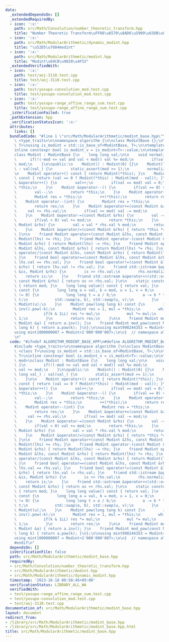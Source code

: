 ```yaml
---
data:
  _extendedDependsOn: []
  _extendedRequiredBy:
  - icon: ':x:'
    path: src/Math/Convolution/number_theoretic_transform.hpp
    title: "Number Theoretic Transform\uFF08\u6570\u8AD6\u5909\u63DB\uFF09"
  - icon: ':x:'
    path: src/Math/ModularArithmetic/dynamic_modint.hpp
    title: "\u52D5\u7684modint"
  - icon: ':x:'
    path: src/Math/ModularArithmetic/modint.hpp
    title: "Modint\u69CB\u9020\u4F53"
  _extendedVerifiedWith:
  - icon: ':x:'
    path: test/aoj-3110.test.cpp
    title: test/aoj-3110.test.cpp
  - icon: ':x:'
    path: test/yosupo-convolution_mod.test.cpp
    title: test/yosupo-convolution_mod.test.cpp
  - icon: ':x:'
    path: test/yosupo-range_affine_range_sum.test.cpp
    title: test/yosupo-range_affine_range_sum.test.cpp
  _isVerificationFailed: true
  _pathExtension: hpp
  _verificationStatusIcon: ':x:'
  attributes:
    links: []
  bundledCode: "#line 1 \"src/Math/ModularArithmetic/modint_base.hpp\"\n\n\n\n#include\
    \ <type_traits>\n\nnamespace algorithm {\n\nclass ModintBase {};\n\ntemplate <class\
    \ T>\nusing is_modint = std::is_base_of<ModintBase, T>;\n\ntemplate <class T>\n\
    inline constexpr bool is_modint_v = is_modint<T>::value;\n\ntemplate <int mod>\n\
    class Modint : ModintBase {\n    long long val;\n\n    void normalize() {\n  \
    \      if(!(-mod <= val and val < mod)) val %= mod;\n        if(val < 0) val +=\
    \ mod;\n    }\n\npublic:\n    Modint() : Modint(0) {}\n    Modint(long long val_)\
    \ : val(val_) {\n        static_assert(mod >= 1);\n        normalize();\n    }\n\
    \n    Modint operator+() const { return Modint(*this); }\n    Modint operator-()\
    \ const { return (val == 0 ? Modint(*this) : Modint(mod - val)); }\n    Modint\
    \ &operator++() {\n        val++;\n        if(val == mod) val = 0;\n        return\
    \ *this;\n    }\n    Modint &operator--() {\n        if(val == 0) val = mod;\n\
    \        val--;\n        return *this;\n    }\n    Modint operator++(int) {\n\
    \        Modint res = *this;\n        ++(*this);\n        return res;\n    }\n\
    \    Modint operator--(int) {\n        Modint res = *this;\n        --(*this);\n\
    \        return res;\n    }\n    Modint &operator+=(const Modint &rhs) {\n   \
    \     val += rhs.val;\n        if(val >= mod) val -= mod;\n        return *this;\n\
    \    }\n    Modint &operator-=(const Modint &rhs) {\n        val -= rhs.val;\n\
    \        if(val < 0) val += mod;\n        return *this;\n    }\n    Modint &operator*=(const\
    \ Modint &rhs) {\n        val = val * rhs.val % mod;\n        return *this;\n\
    \    }\n    Modint &operator/=(const Modint &rhs) { return *this *= rhs.inv();\
    \ }\n\n    friend Modint operator+(const Modint &lhs, const Modint &rhs) { return\
    \ Modint(lhs) += rhs; }\n    friend Modint operator-(const Modint &lhs, const\
    \ Modint &rhs) { return Modint(lhs) -= rhs; }\n    friend Modint operator*(const\
    \ Modint &lhs, const Modint &rhs) { return Modint(lhs) *= rhs; }\n    friend Modint\
    \ operator/(const Modint &lhs, const Modint &rhs) { return Modint(lhs) /= rhs;\
    \ }\n    friend bool operator==(const Modint &lhs, const Modint &rhs) { return\
    \ lhs.val == rhs.val; }\n    friend bool operator!=(const Modint &lhs, const Modint\
    \ &rhs) { return lhs.val != rhs.val; }\n    friend std::istream &operator>>(std::istream\
    \ &is, Modint &rhs) {\n        is >> rhs.val;\n        rhs.normalize();\n    \
    \    return is;\n    }\n    friend std::ostream &operator<<(std::ostream &os,\
    \ const Modint &rhs) { return os << rhs.val; }\n\n    static constexpr int modulus()\
    \ { return mod; }\n    long long value() const { return val; }\n    Modint inv()\
    \ const {\n        long long a = val, b = mod, u = 1, v = 0;\n        while(b\
    \ != 0) {\n            long long t = a / b;\n            a -= b * t, u -= v *\
    \ t;\n            std::swap(a, b), std::swap(u, v);\n        }\n        return\
    \ Modint(u);\n    }\n    Modint pow(long long k) const {\n        if(k < 0) return\
    \ inv().pow(-k);\n        Modint res = 1, mul = *this;\n        while(k > 0) {\n\
    \            if(k & 1LL) res *= mul;\n            mul *= mul;\n            k >>=\
    \ 1;\n        }\n        return res;\n    }\n\n    friend Modint mod_inv(const\
    \ Modint &a) { return a.inv(); }\n    friend Modint mod_pow(const Modint &a, long\
    \ long k) { return a.pow(k); }\n};\n\nusing mint998244353 = Modint<998'244'353>;\n\
    using mint1000000007 = Modint<1'000'000'007>;\n\n}  // namespace algorithm\n\n\
    \n"
  code: "#ifndef ALGORITHM_MODINT_BASE_HPP\n#define ALGORITHM_MODINT_BASE_HPP 1\n\n\
    #include <type_traits>\n\nnamespace algorithm {\n\nclass ModintBase {};\n\ntemplate\
    \ <class T>\nusing is_modint = std::is_base_of<ModintBase, T>;\n\ntemplate <class\
    \ T>\ninline constexpr bool is_modint_v = is_modint<T>::value;\n\ntemplate <int\
    \ mod>\nclass Modint : ModintBase {\n    long long val;\n\n    void normalize()\
    \ {\n        if(!(-mod <= val and val < mod)) val %= mod;\n        if(val < 0)\
    \ val += mod;\n    }\n\npublic:\n    Modint() : Modint(0) {}\n    Modint(long\
    \ long val_) : val(val_) {\n        static_assert(mod >= 1);\n        normalize();\n\
    \    }\n\n    Modint operator+() const { return Modint(*this); }\n    Modint operator-()\
    \ const { return (val == 0 ? Modint(*this) : Modint(mod - val)); }\n    Modint\
    \ &operator++() {\n        val++;\n        if(val == mod) val = 0;\n        return\
    \ *this;\n    }\n    Modint &operator--() {\n        if(val == 0) val = mod;\n\
    \        val--;\n        return *this;\n    }\n    Modint operator++(int) {\n\
    \        Modint res = *this;\n        ++(*this);\n        return res;\n    }\n\
    \    Modint operator--(int) {\n        Modint res = *this;\n        --(*this);\n\
    \        return res;\n    }\n    Modint &operator+=(const Modint &rhs) {\n   \
    \     val += rhs.val;\n        if(val >= mod) val -= mod;\n        return *this;\n\
    \    }\n    Modint &operator-=(const Modint &rhs) {\n        val -= rhs.val;\n\
    \        if(val < 0) val += mod;\n        return *this;\n    }\n    Modint &operator*=(const\
    \ Modint &rhs) {\n        val = val * rhs.val % mod;\n        return *this;\n\
    \    }\n    Modint &operator/=(const Modint &rhs) { return *this *= rhs.inv();\
    \ }\n\n    friend Modint operator+(const Modint &lhs, const Modint &rhs) { return\
    \ Modint(lhs) += rhs; }\n    friend Modint operator-(const Modint &lhs, const\
    \ Modint &rhs) { return Modint(lhs) -= rhs; }\n    friend Modint operator*(const\
    \ Modint &lhs, const Modint &rhs) { return Modint(lhs) *= rhs; }\n    friend Modint\
    \ operator/(const Modint &lhs, const Modint &rhs) { return Modint(lhs) /= rhs;\
    \ }\n    friend bool operator==(const Modint &lhs, const Modint &rhs) { return\
    \ lhs.val == rhs.val; }\n    friend bool operator!=(const Modint &lhs, const Modint\
    \ &rhs) { return lhs.val != rhs.val; }\n    friend std::istream &operator>>(std::istream\
    \ &is, Modint &rhs) {\n        is >> rhs.val;\n        rhs.normalize();\n    \
    \    return is;\n    }\n    friend std::ostream &operator<<(std::ostream &os,\
    \ const Modint &rhs) { return os << rhs.val; }\n\n    static constexpr int modulus()\
    \ { return mod; }\n    long long value() const { return val; }\n    Modint inv()\
    \ const {\n        long long a = val, b = mod, u = 1, v = 0;\n        while(b\
    \ != 0) {\n            long long t = a / b;\n            a -= b * t, u -= v *\
    \ t;\n            std::swap(a, b), std::swap(u, v);\n        }\n        return\
    \ Modint(u);\n    }\n    Modint pow(long long k) const {\n        if(k < 0) return\
    \ inv().pow(-k);\n        Modint res = 1, mul = *this;\n        while(k > 0) {\n\
    \            if(k & 1LL) res *= mul;\n            mul *= mul;\n            k >>=\
    \ 1;\n        }\n        return res;\n    }\n\n    friend Modint mod_inv(const\
    \ Modint &a) { return a.inv(); }\n    friend Modint mod_pow(const Modint &a, long\
    \ long k) { return a.pow(k); }\n};\n\nusing mint998244353 = Modint<998'244'353>;\n\
    using mint1000000007 = Modint<1'000'000'007>;\n\n}  // namespace algorithm\n\n\
    #endif\n"
  dependsOn: []
  isVerificationFile: false
  path: src/Math/ModularArithmetic/modint_base.hpp
  requiredBy:
  - src/Math/Convolution/number_theoretic_transform.hpp
  - src/Math/ModularArithmetic/modint.hpp
  - src/Math/ModularArithmetic/dynamic_modint.hpp
  timestamp: '2023-10-18 00:58:46+09:00'
  verificationStatus: LIBRARY_ALL_WA
  verifiedWith:
  - test/yosupo-range_affine_range_sum.test.cpp
  - test/yosupo-convolution_mod.test.cpp
  - test/aoj-3110.test.cpp
documentation_of: src/Math/ModularArithmetic/modint_base.hpp
layout: document
redirect_from:
- /library/src/Math/ModularArithmetic/modint_base.hpp
- /library/src/Math/ModularArithmetic/modint_base.hpp.html
title: src/Math/ModularArithmetic/modint_base.hpp
---
```

